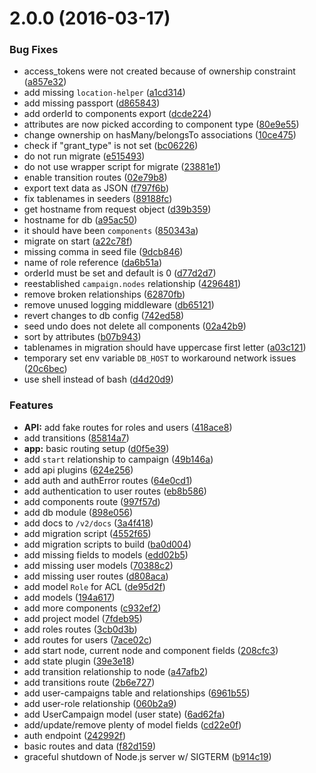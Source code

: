 <a name="2.0.0"></a>
# 2.0.0 (2016-03-17)


### Bug Fixes

* access_tokens were not created because of ownership constraint ([a857e32](http://7999/cs/apiv2/commits/a857e32))
* add missing `location-helper` ([a1cd314](http://7999/cs/apiv2/commits/a1cd314))
* add missing passport ([d865843](http://7999/cs/apiv2/commits/d865843))
* add orderId to components export ([dcde224](http://7999/cs/apiv2/commits/dcde224))
* attributes are now picked according to component type ([80e9e55](http://7999/cs/apiv2/commits/80e9e55))
* change ownership on hasMany/belongsTo associations ([10ce475](http://7999/cs/apiv2/commits/10ce475))
* check if "grant_type" is not set ([bc06226](http://7999/cs/apiv2/commits/bc06226))
* do not run migrate ([e515493](http://7999/cs/apiv2/commits/e515493))
* do not use wrapper script for migrate ([23881e1](http://7999/cs/apiv2/commits/23881e1))
* enable transition routes ([02e79b8](http://7999/cs/apiv2/commits/02e79b8))
* export text data as JSON ([f797f6b](http://7999/cs/apiv2/commits/f797f6b))
* fix tablenames in seeders ([89188fc](http://7999/cs/apiv2/commits/89188fc))
* get hostname from request object ([d39b359](http://7999/cs/apiv2/commits/d39b359))
* hostname for db ([a95ac50](http://7999/cs/apiv2/commits/a95ac50))
* it should have been `components` ([850343a](http://7999/cs/apiv2/commits/850343a))
* migrate on start ([a22c78f](http://7999/cs/apiv2/commits/a22c78f))
* missing comma in seed file ([9dcb846](http://7999/cs/apiv2/commits/9dcb846))
* name of role reference ([da6b51a](http://7999/cs/apiv2/commits/da6b51a))
* orderId must be set and default is 0 ([d77d2d7](http://7999/cs/apiv2/commits/d77d2d7))
* reestablished `campaign.nodes` relationship ([4296481](http://7999/cs/apiv2/commits/4296481))
* remove broken relationships ([62870fb](http://7999/cs/apiv2/commits/62870fb))
* remove unused logging middleware ([db65121](http://7999/cs/apiv2/commits/db65121))
* revert changes to db config ([742ed58](http://7999/cs/apiv2/commits/742ed58))
* seed undo does not delete all components ([02a42b9](http://7999/cs/apiv2/commits/02a42b9))
* sort by attributes ([b07b943](http://7999/cs/apiv2/commits/b07b943))
* tablenames in migration should have uppercase first letter ([a03c121](http://7999/cs/apiv2/commits/a03c121))
* temporary set env variable `DB_HOST` to workaround network issues ([20c6bec](http://7999/cs/apiv2/commits/20c6bec))
* use shell instead of bash ([d4d20d9](http://7999/cs/apiv2/commits/d4d20d9))

### Features

* **API:** add fake routes for roles and users ([418ace8](http://7999/cs/apiv2/commits/418ace8))
* add transitions ([85814a7](http://7999/cs/apiv2/commits/85814a7))
* **app:** basic routing setup ([d0f5e39](http://7999/cs/apiv2/commits/d0f5e39))
* add `start` relationship to campaign ([49b146a](http://7999/cs/apiv2/commits/49b146a))
* add api plugins ([624e256](http://7999/cs/apiv2/commits/624e256))
* add auth and authError routes ([64e0cd1](http://7999/cs/apiv2/commits/64e0cd1))
* add authentication to user routes ([eb8b586](http://7999/cs/apiv2/commits/eb8b586))
* add components route ([997f57d](http://7999/cs/apiv2/commits/997f57d))
* add db module ([898e056](http://7999/cs/apiv2/commits/898e056))
* add docs to `/v2/docs` ([3a4f418](http://7999/cs/apiv2/commits/3a4f418))
* add migration script ([4552f65](http://7999/cs/apiv2/commits/4552f65))
* add migration scripts to build ([ba0d004](http://7999/cs/apiv2/commits/ba0d004))
* add missing fields to models ([edd02b5](http://7999/cs/apiv2/commits/edd02b5))
* add missing user models ([70388c2](http://7999/cs/apiv2/commits/70388c2))
* add missing user routes ([d808aca](http://7999/cs/apiv2/commits/d808aca))
* add model `Role` for ACL ([de95d2f](http://7999/cs/apiv2/commits/de95d2f))
* add models ([194a617](http://7999/cs/apiv2/commits/194a617))
* add more components ([c932ef2](http://7999/cs/apiv2/commits/c932ef2))
* add project model ([7fdeb95](http://7999/cs/apiv2/commits/7fdeb95))
* add roles routes ([3cb0d3b](http://7999/cs/apiv2/commits/3cb0d3b))
* add routes for users ([7ace02c](http://7999/cs/apiv2/commits/7ace02c))
* add start node, current node and component fields ([208cfc3](http://7999/cs/apiv2/commits/208cfc3))
* add state plugin ([39e3e18](http://7999/cs/apiv2/commits/39e3e18))
* add transition relationship to node ([a47afb2](http://7999/cs/apiv2/commits/a47afb2))
* add transitions route ([2b6e727](http://7999/cs/apiv2/commits/2b6e727))
* add user-campaigns table and relationships ([6961b55](http://7999/cs/apiv2/commits/6961b55))
* add user-role relationship ([060b2a9](http://7999/cs/apiv2/commits/060b2a9))
* add UserCampaign model (user state) ([6ad62fa](http://7999/cs/apiv2/commits/6ad62fa))
* add/update/remove plenty of model fields ([cd22e0f](http://7999/cs/apiv2/commits/cd22e0f))
* auth endpoint ([242992f](http://7999/cs/apiv2/commits/242992f))
* basic routes and data ([f82d159](http://7999/cs/apiv2/commits/f82d159))
* graceful shutdown of Node.js server w/ SIGTERM ([b914c19](http://7999/cs/apiv2/commits/b914c19))




